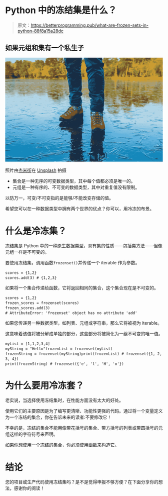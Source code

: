# Python 中的冻结集是什么？

> 原文：<https://betterprogramming.pub/what-are-frozen-sets-in-python-88f8a15a28dc>

## 如果元组和集有一个私生子

![](img/abd3c819ca6306b915bfc11ce00a27c0.png)

照片由[杰米街](https://unsplash.com/@jamie452?utm_source=unsplash&utm_medium=referral&utm_content=creditCopyText)在 [Unsplash](https://unsplash.com/s/photos/frozen?utm_source=unsplash&utm_medium=referral&utm_content=creditCopyText) 拍摄

*   集合是一种无序的可变数据类型，其中每个值都必须是唯一的。
*   元组是一种有序的、不可变的数据类型，其中对重复值没有限制。

以防万一，可变/不可变指的是能够/不能改变存储的值。

希望您可以在一种数据类型中拥有两个世界的优点？你可以，用冷冻的布景。

# 什么是冷冻集？

冻结集是 Python 中的一种原生数据类型，具有集的性质——包括类方法——但像元组一样是不可变的。

要使用冻结集，调用函数`frozenset()`并传递一个 iterable 作为参数。

```
scores = {1,2}
scores.add(3) # {1,2,3}
```

如果将一个集合传递给函数，它将返回相同的集合，这个集合现在是不可变的。

```
scores = {1,2}
frozen_scores = frozenset(scores)
frozen_scores.add(3)
# AttributeError: 'frozenset' object has no attribute 'add'
```

如果您传递另一种数据类型，如列表、元组或字符串，那么它将被视为 iterable。

这意味着该值将被分解成单独的部分，这些部分将被简化为一组不可变的唯一值。

```
myList = [1,1,2,3,4]
myString = "Hello"frozenList = frozenset(myList)
frozenString = frozenset(myString)print(frozenList) # frozenset({1, 2, 3, 4})
print(frozenString) # frozenset({'e', 'l', 'H', 'o'})
```

# 为什么要用冷冻套？

老实说，当选择使用冻结集时，在性能方面没有太大的好处。

使用它们的主要原因是为了编写更清晰、功能性更强的代码。通过将一个变量定义为一个冻结的集合，你在告诉未来的读者:不要修改它！

不幸的是，冻结的集合不能用像带花括号的集合、带方括号的列表或带圆括号的元组这样的字符符号来声明。

如果你想使用一个冻结的集合，你必须使用函数来构造它。

# 结论

您的项目或生产代码使用冻结集吗？是不是觉得申报不够方便？在下面分享你的想法，感谢你的阅读！